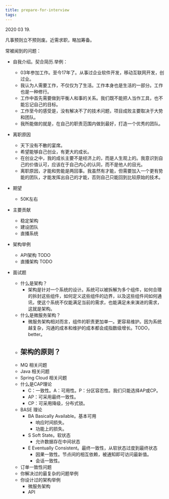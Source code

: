 ```yaml
---
title: prepare-for-interview
tags:
---
```


2020 03 19.

凡事预则立不预则废。近需求职，略加筹备。

常被闻到的问题：

- 自我介绍。契合简历.举例：
  - 03年参加工作。至今17年了。从事过企业软件开发，移动互联网开发，创过业。
  - 我认为人需要工作，不仅仅为了生活。工作本身也是生活的一部分。工作也是一种修行。
  - 工作中首先需要做到平衡人和事的关系。我们既不能把人当作工具，也不能忘记自己的目标。
  - 工作至今的感受是，没有解决不了的技术问题，项目成败主要取决于大势和团队。
  - 我所能做的就是，在自己的职责范围内做到最好，打造一个优秀的团队。

- 离职原因
  - 天下没有不散的宴席。
  - 希望能够自己创业，有更大的成长。
  - 在创业之中，我的成长主要不是经济上的，而是人生观上的。我意识到自己的价值认可，应该在于自己内心的认同，而不是他人的目光。
  - 离职原因，才能和势能是两回事。我虽然有才能，但需要加入一个更有势能的团队，才能发挥出自己的才能，否则自己只能回到比较原始的技术。

- 期望
  - 50K左右

- 主要贡献
  - 稳定架构
  - 建设团队
  - 直播系统

- 架构举例
  - API架构 TODO
  - 直播架构 TODO

- 面试题
  - 什么是架构？
    - 架构是针对一个系统的设计。系统可以被拆解为多个组件，如何合理的拆封这些组件，如何定义这些组件的边界，以及这些组件间如何通讯，使这个系统不仅能满足当前的需求，也能满足未来演进的需求，这就是架构。
  - 什么是微服务架构？
    - 微服务架构相对而言，组件的职责更加单一。更容易维护。因为系统越复杂，沟通的成本和维护的成本都会成指数级增长。TODO，better。
  - 架构的原则？
    -
  - MQ 相关问题
  - Java 相关问题
  - Spring Cloud 相关问题
  - 什么是CAP理论
    - C：一致性。A：可用性。P：分区容忍性。我们只能选择AP或CP。
    - AP：可采用最终一致性。
    - CP：可采用降级，分布式锁。
  - BASE 理论
    - BA Basically Available。基本可用
      - 响应时间损失。
      - 功能上的损失。
    - S  Soft State。软状态
      - 允许数据存在中间状态
    - E  Eventually Consistent。最终一致性，从软状态过度到最终状态
      - 因果一致性。节点间的相互依赖，被通知即可访问最新值。
      - 会话一致性。
  - 订单一致性问题
  - 你解决过的最复杂的问题举例
  - 你设计过的架构举例
    - 微服务架构
    - API

